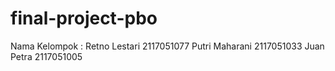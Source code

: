 # final-project-pbo
Nama Kelompok :
Retno Lestari 2117051077
Putri Maharani 2117051033
Juan Petra 2117051005

